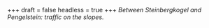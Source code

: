 
+++
draft = false
headless = true
+++
_Between Steinbergkogel and Pengelstein: traffic on the slopes._
